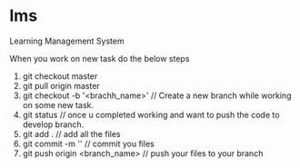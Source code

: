 # lms

Learning Management System

When you work on new task do the below steps
1. git checkout master
2. git pull origin master
3. git checkout -b '<brachh_name>'  // Create a new branch while working on some new task.
4. git status // once u completed working and want to push the code to develop branch.
5. git add . // add all the files
6. git commit -m '<comment>' // commit you files
7. git push origin <branch_name> // push your files to your branch
	
	



